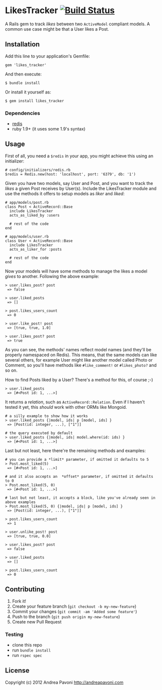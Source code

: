 # LikesTracker [![Build Status](https://secure.travis-ci.org/apeacox/likes_tracker.png)](http://travis-ci.org/apeacox/likes_tracker)

A Rails gem to track *likes* between two ```ActiveModel``` compliant models.  A common use case might be that a User likes a Post.

## Installation

Add this line to your application's Gemfile:

```gem 'likes_tracker'```

And then execute:

```$ bundle install```

Or install it yourself as:

```$ gem install likes_tracker```

### Dependencies

* [redis](http://redis.io)
* ruby 1.9+ (it uses some 1.9's syntax)

## Usage

First of all, you need a ```$redis``` in your app, you might achieve this using an initializer:

```
# config/initializers/redis.rb
$redis = Redis.new(host: 'localhost', port: '6379', db: '1')
```

Given you have two models, say User and Post, and you want to track the *likes* a given Post receives by User(s). Include the LikesTracker module and use the methods it offers to setup models as *liker* and *liked*:

```
# app/models/post.rb
class Post < ActiveRecord::Base
  include LikesTracker
  acts_as_liked_by :users

  # rest of the code
end

# app/models/user.rb
class User < ActiveRecord::Base
  include LikesTracker
  acts_as_liker_for :posts

  # rest of the code
end
```

Now your models will have some methods to manage the likes a model *gives* to another. Following the above example:

```
> user.likes_post? post
 => false

> user.liked_posts
 => []

> post.likes_users_count
 => 0

> user.like_post! post
 => [true, true, 1.0]

> user.likes_post? post
 => true
```

As you can see, the methods' names reflect model names (and they'll be properly namespaced on Redis). This means, that the same models can like several others, for example User might like another model called Photo or Comment, so you'll have methods like ```#like_comment!``` or ```#likes_photo?``` and so on.

How to find Posts liked by a User? There's a method for this, of course ;-)

```
> user.liked_posts
 => [#<Post id: 1, ...>]
```
It returns a *relation*, such as ```ActiveRecord::Relation```. Even if I haven't tested it yet, this *should* work with other ORMs like Mongoid.

```
# a silly example to show how it works
> user.liked_posts {|model, ids| p [model, ids] }
 => [Post(id: integer, ...), ["1"]]

# the query executed by default
> user.liked_posts {|model, ids| model.where(id: ids) }
 => [#<Post id: 1, ...>]
```

Last but not least, here there're the remaining methods and examples:

```
# you can provide a *limit* parameter, if omitted it defaults to 5
> Post.most_liked(5)
 => [#<Post id: 1, ...>]

# and it also accepts an  *offset* parameter, if omitted it defaults to 0
> Post.most_liked(5, 0)
 => [#<Post id: 1, ...>]

# last but not least, it accepts a block, like you've already seen in above examples
> Post.most_liked(5, 0) {|model, ids| p [model, ids] }
 => [Post(id: integer, ...), ["1"]]

> post.likes_users_count
 => 1

> user.unlike_post! post
 => [true, true, 0.0]

> user.likes_post? post
 => false

> user.liked_posts
 => []

> post.likes_users_count
 => 0
```

## Contributing

1. Fork it!
2. Create your feature branch (`git checkout -b my-new-feature`)
3. Commit your changes (`git commit -am 'Added some feature'`)
4. Push to the branch (`git push origin my-new-feature`)
5. Create new Pull Request

### Testing

* clone this repo
* run `bundle install`
* run `rspec spec`


## License
Copyright (c) 2012 Andrea Pavoni http://andreapavoni.com

